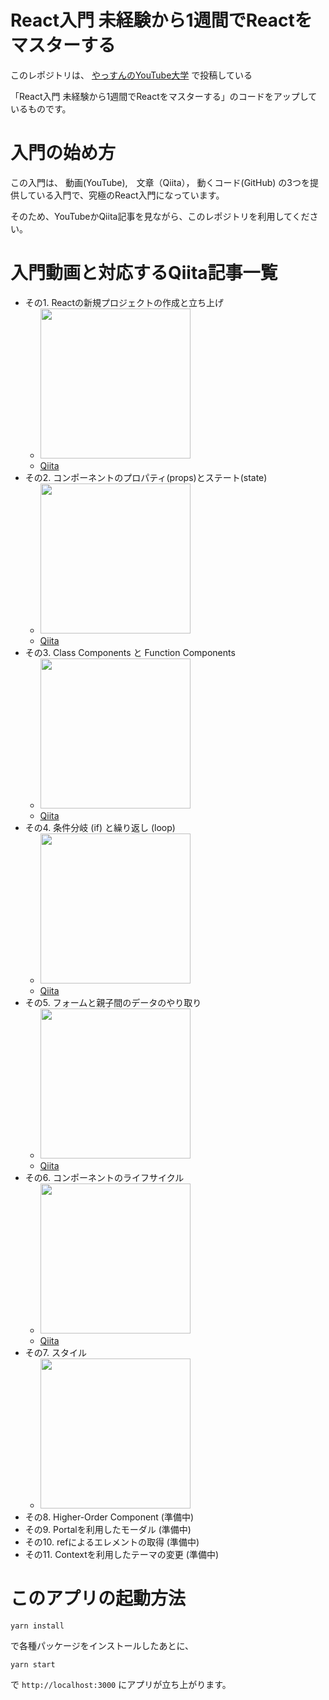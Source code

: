 # React入門 未経験から1週間でReactをマスターする

このレポジトリは、 [やっすんのYouTube大学](https://www.youtube.com/channel/UCajrdoGzHzDogrNrLYYmGsg/) で投稿している

「React入門 未経験から1週間でReactをマスターする」のコードをアップしているものです。

# 入門の始め方

この入門は、 動画(YouTube),　文章（Qiita）， 動くコード(GitHub) の3つを提供している入門で、究極のReact入門になっています。

そのため、YouTubeかQiita記事を見ながら、このレポジトリを利用してください。


# 入門動画と対応するQiita記事一覧

- その1. Reactの新規プロジェクトの作成と立ち上げ
  - [<img width="240" src="https://img.youtube.com/vi/lEEC_NuIGQc/0.jpg">](https://youtu.be/lEEC_NuIGQc)
  - [Qiita](https://qiita.com/yassun-youtube/items/2ae26050efd2133c2286)
- その2. コンポーネントのプロパティ(props)とステート(state)
  - [<img width="240" src="https://img.youtube.com/vi/8KV1CBcB2Yg/0.jpg">](https://youtu.be/8KV1CBcB2Yg)
  - [Qiita](https://qiita.com/yassun-youtube/items/ca91e2f9905fb8ca62d0)
- その3. Class Components と Function Components
  - [<img width="240" src="https://img.youtube.com/vi/ve85ejcYiZ0/0.jpg">](https://youtu.be/ve85ejcYiZ0)
  - [Qiita](https://qiita.com/yassun-youtube/items/2ed8601e4fa477726705)
- その4. 条件分岐 (if) と繰り返し (loop)
  - [<img width="240" src="https://img.youtube.com/vi/ZLEMN2pCE8E/0.jpg">](https://youtu.be/ZLEMN2pCE8E)
  - [Qiita](https://qiita.com/yassun-youtube/items/9474b1681958e2ab0f25)
- その5. フォームと親子間のデータのやり取り
  - [<img width="240" src="https://img.youtube.com/vi/kEBP9WhifX0/0.jpg">](https://youtu.be/kEBP9WhifX0)
  - [Qiita](https://qiita.com/yassun-youtube/items/545e7d9c98fe919dc394)
- その6. コンポーネントのライフサイクル
  - [<img width="240" src="https://img.youtube.com/vi/SKrnW7PRBdk/0.jpg">](https://youtu.be/SKrnW7PRBdk)
  - [Qiita](https://qiita.com/yassun-youtube/items/372464404ae6855e6d78)
- その7. スタイル
  - [<img width="240" src="https://img.youtube.com/vi/VxwI2tavv_M/0.jpg">](https://youtu.be/VxwI2tavv_M)
- その8. Higher-Order Component (準備中)
- その9. Portalを利用したモーダル (準備中)
- その10. refによるエレメントの取得 (準備中)
- その11. Contextを利用したテーマの変更 (準備中)

# このアプリの起動方法

```
yarn install
```

で各種パッケージをインストールしたあとに、

```
yarn start
```

で `http://localhost:3000` にアプリが立ち上がります。

